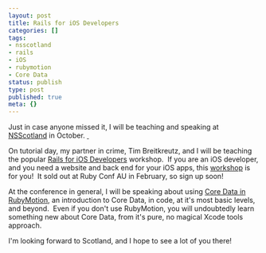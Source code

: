 ```yaml
---
layout: post
title: Rails for iOS Developers
categories: []
tags:
- nsscotland
- rails
- iOS
- rubymotion
- Core Data
status: publish
type: post
published: true
meta: {}
---
```


Just in case anyone missed it, I will be teaching and speaking at 
[NSScotland](http://nsscotland.com) in October.
[ ](http://nsscotland.com) 

On tutorial day, my partner in crime, Tim Breitkreutz, and I will be teaching the popular 
[Rails for iOS Developers](http://rails4ios.com) workshop.  If you are an iOS developer, and you need a website and back end for your iOS apps, this 
[workshop](http://nsscotland.com/tutorial.html) is for you!  It sold out at Ruby Conf AU in February, so sign up soon!

At the conference in general, I will be speaking about using 
[Core Data in RubyMotion](http://coredatainmotion.com), an introduction to Core Data, in code, at it's most basic levels, and beyond.  Even if you don't use RubyMotion, you will undoubtedly learn something new about Core Data, from it's pure, no magical Xcode tools approach.

I'm looking forward to Scotland, and I hope to see a lot of you there!  
